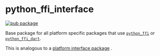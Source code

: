 # python_ffi_interface

[![pub package](https://img.shields.io/pub/v/python_ffi_interface.svg)](https://pub.dev/packages/python_ffi_interface)

Base package for all platform specific packages that
use [`python_ffi`](https://pub.dev/packages/python_ffi)
or [`python_ffi_dart`](https://pub.dev/packages/python_ffi_dart).

This is analogous to
a [platform interface package](https://docs.flutter.dev/development/packages-and-plugins/developing-packages#federated-plugins)
.
